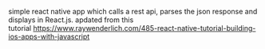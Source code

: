 simple react native app which calls a rest api, parses the json response and displays in React.js. apdated from this tutorial https://www.raywenderlich.com/485-react-native-tutorial-building-ios-apps-with-javascript
